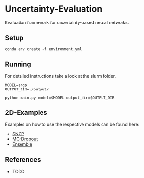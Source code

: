 # Uncertainty-Evaluation

Evaluation framework for uncertainty-based neural networks.


## Setup
```
conda env create -f environment.yml
```

## Running
For detailed instructions take a look at the slurm folder.
```
MODEL=sngp
OUTPUT_DIR=./output/

python main.py model=$MODEL output_dir=$OUTPUT_DIR
```

## 2D-Examples
Examples on how to use the respective models can be found here:
- [SNGP](notebooks/2D-Examples/ensemble.ipynb)
- [MC-Dropout](notebooks/2D-Examples/ensemble.ipynb)
- [Ensemble](notebooks/2D-Examples/ensemble.ipynb)

## References
- TODO